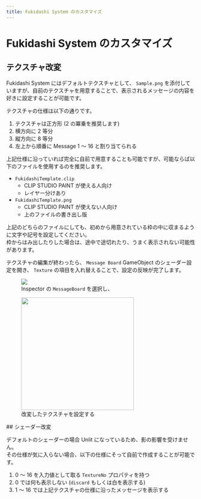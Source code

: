 ```yaml
---
title: Fukidashi System のカスタマイズ
---
```


# Fukidashi System のカスタマイズ

## テクスチャ改変

Fukidashi System にはデフォルトテクスチャとして、 `Sample.png` を添付していますが、自前のテクスチャを用意することで、表示されるメッセージの内容を好きに設定することが可能です。

テクスチャの仕様は以下の通りです。

1. テクスチャは正方形 (2 の冪乗を推奨します)
1. 横方向に 2 等分
1. 縦方向に 8 等分
1. 左上から順番に Message 1 ～ 16 と割り当てられる

上記仕様に沿っていれば完全に自前で用意することも可能ですが、可能ならば以下のファイルを使用するのを推奨します。

-   `FukidashiTemplate.clip`
    -   CLIP STUDIO PAINT が使える人向け
    -   レイヤー分けあり
-   `FukidashiTemplate.png`
    -   CLIP STUDIO PAINT が使えない人向け
    -   上のファイルの書き出し版

上記のどちらのファイルにしても、初めから用意されている枠の中に収まるように文字や記号を設定してください。  
枠からはみ出したりした場合は、途中で途切れたり、うまく表示されない可能性があります。

テクスチャの編集が終わったら、 `Message Board` GameObject のシェーダー設定を開き、 `Texture` の項目を入れ替えることで、設定の反映が完了します。

<figure>
  <img src="https://assets.mochizuki.moe/docs/fukidashi-system/customize-inspector.PNG" data-zoomable="true">
  <figcaption>Inspector の <code>MessageBoard</code> を選択し、</figcaption>
</figure>

<figure>
  <img src="https://assets.mochizuki.moe/docs/fukidashi-system/customize-texture.png" width="300px" data-zoomable="true">
  <figcaption>改変したテクスチャを設定する</figcaption>
</figure>
## シェーダー改変

デフォルトのシェーダーの場合 Unlit になっているため、影の影響を受けません。  
その仕様が気に入らない場合、以下の仕様にそって自前で作成することが可能です。

1. 0 ～ 16 を入力値として取る `TextureNo` プロパティを持つ
1. 0 では何も表示しない (`discard` もしくは白を表示する)
1. 1 ～ 16 では上記テクスチャの仕様に沿ったメッセージを表示する
